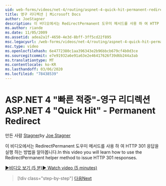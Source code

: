 ```yaml
---
uid: web-forms/videos/net-4/routing/aspnet-4-quick-hit-permanent-redirect
title: 영구 리디렉션 | Microsoft Docs
author: JoeStagner
description: 이 비디오에서는 RedirectPermanent 도우미 메서드를 사용 하 여 HTTP 301 응답을 실행 하는 방법을 알아봅니다.
ms.author: riande
ms.date: 11/05/2009
ms.assetid: adea2a1f-4650-4e3d-8bff-3ff5cd22f895
msc.legacyurl: /web-forms/videos/net-4/routing/aspnet-4-quick-hit-permanent-redirect
msc.type: video
ms.openlocfilehash: 6e4772380c1aa396343e2b96bbcb679cf4b0d3ce
ms.sourcegitcommit: e7e91932a6e91a63e2e46417626f39d6b244a3ab
ms.translationtype: MT
ms.contentlocale: ko-KR
ms.lasthandoff: 03/06/2020
ms.locfileid: "78438539"
---
```

# <a name="aspnet-4-quick-hit---permanent-redirect"></a><span data-ttu-id="43834-103">ASP.NET 4 "빠른 적중"-영구 리디렉션</span><span class="sxs-lookup"><span data-stu-id="43834-103">ASP.NET 4 "Quick Hit" - Permanent Redirect</span></span>

<span data-ttu-id="43834-104">만든 사람 [Stagner](https://github.com/JoeStagner)</span><span class="sxs-lookup"><span data-stu-id="43834-104">by [Joe Stagner](https://github.com/JoeStagner)</span></span>

<span data-ttu-id="43834-105">이 비디오에서는 RedirectPermanent 도우미 메서드를 사용 하 여 HTTP 301 응답을 실행 하는 방법을 알아봅니다.</span><span class="sxs-lookup"><span data-stu-id="43834-105">In this video you will learn how to use the RedirectPermanent helper method to issue HTTP 301 responses.</span></span> 

[<span data-ttu-id="43834-106">&#9654;비디오 보기 (5 분)</span><span class="sxs-lookup"><span data-stu-id="43834-106">&#9654; Watch video (5 minutes)</span></span>](https://channel9.msdn.com/Blogs/ASP-NET-Site-Videos/aspnet-4-quick-hit-permanent-redirect)

> [!div class="step-by-step"]
> [<span data-ttu-id="43834-107">다음</span><span class="sxs-lookup"><span data-stu-id="43834-107">Next</span></span>](aspnet-4-quick-hit-imperative-webforms-routing.md)
